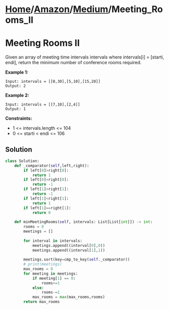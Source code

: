 # [Home](./../../..)/[Amazon](./../..)/[Medium](./..)/Meeting_Rooms_II
<h1>Meeting Rooms II</h1>

<p>
Given an array of meeting time intervals intervals where intervals[i] = [starti, endi], return the minimum number of conference rooms required.

</p>

<b>Example 1:</b>

    Input: intervals = [[0,30],[5,10],[15,20]]
    Output: 2
    
<b>Example 2:</b>

    Input: intervals = [[7,10],[2,4]]
    Output: 1

<b>Constraints:</b>

- 1 <= intervals.length <= 104
- 0 <= starti < endi <= 106

<h2>Solution</h2>

```python
class Solution:
    def _comparator(self,left,right):
        if left[0]>right[0]:
            return 1
        if left[0]<right[0]:
            return -1
        if left[1]>right[1]:
            return -1
        if left[1]<right[1]:
            return 1
        if left[1]==right[1]:
            return 0
        
    def minMeetingRooms(self, intervals: List[List[int]]) -> int:
        rooms = 0
        meetings = []
        
        for interval in intervals:
            meetings.append((interval[0],0))
            meetings.append((interval[1],1))
        
        meetings.sort(key=cmp_to_key(self._comparator))
        # print(meetings)
        max_rooms = 0
        for meeting in meetings:
            if meeting[1] == 0:
                rooms+=1
            else:
                rooms-=1
            max_rooms = max(max_rooms,rooms)
        return max_rooms
```

